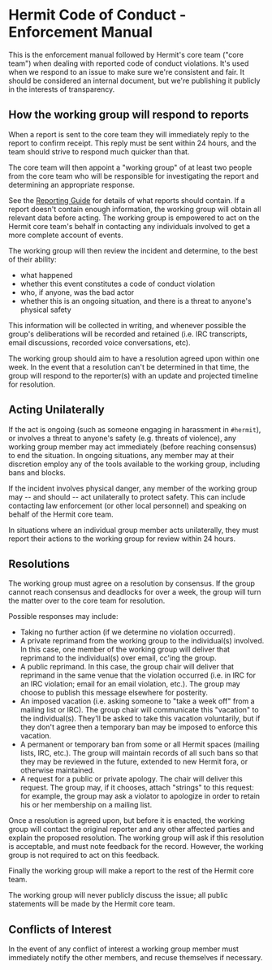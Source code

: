 # Hermit Code of Conduct - Enforcement Manual

This is the enforcement manual followed by Hermit's core team ("core
team") when dealing with reported code of conduct violations. It's
used when we respond to an issue to make sure we're consistent and
fair. It should be considered an internal document, but we're
publishing it publicly in the interests of transparency.

## How the working group will respond to reports

When a report is sent to the core team they will immediately reply to
the report to confirm receipt. This reply must be sent within 24
hours, and the team should strive to respond much quicker than that.

The core team will then appoint a "working group" of at least two
people from the core team who will be responsible for investigating
the report and determining an appropriate response.

See the [Reporting Guide] for details of what reports should
contain. If a report doesn't contain enough information, the working
group will obtain all relevant data before acting. The working group
is empowered to act on the Hermit core team's behalf in contacting any
individuals involved to get a more complete account of events.

The working group will then review the incident and determine, to the
best of their ability:

- what happened
- whether this event constitutes a code of conduct violation
- who, if anyone, was the bad actor
- whether this is an ongoing situation, and there is a threat to
  anyone's physical safety

This information will be collected in writing, and whenever possible
the group's deliberations will be recorded and retained (i.e. IRC
transcripts, email discussions, recorded voice conversations, etc).

The working group should aim to have a resolution agreed upon within
one week. In the event that a resolution can't be determined in that
time, the group will respond to the reporter(s) with an update and
projected timeline for resolution.

[Reporting Guide]: /doc/conduct/reporting-guide.md

## Acting Unilaterally

If the act is ongoing (such as someone engaging in harassment in
`#hermit`), or involves a threat to anyone's safety (e.g. threats of
violence), any working group member may act immediately (before
reaching consensus) to end the situation. In ongoing situations, any
member may at their discretion employ any of the tools available to
the working group, including bans and blocks.

If the incident involves physical danger, any member of the working
group may -- and should -- act unilaterally to protect safety. This
can include contacting law enforcement (or other local personnel) and
speaking on behalf of the Hermit core team.

In situations where an individual group member acts unilaterally, they
must report their actions to the working group for review within 24
hours.

## Resolutions

The working group must agree on a resolution by consensus. If the
group cannot reach consensus and deadlocks for over a week, the group
will turn the matter over to the core team for resolution.

Possible responses may include:

- Taking no further action (if we determine no violation occurred).
- A private reprimand from the working group to the individual(s)
  involved. In this case, one member of the working group will deliver
  that reprimand to the individual(s) over email, cc'ing the group.
- A public reprimand. In this case, the group chair will deliver that
  reprimand in the same venue that the violation occurred (i.e. in IRC
  for an IRC violation; email for an email violation, etc.). The group
  may choose to publish this message elsewhere for posterity.
- An imposed vacation (i.e. asking someone to "take a week off" from a
  mailing list or IRC). The group chair will communicate this
  "vacation" to the individual(s). They'll be asked to take this
  vacation voluntarily, but if they don't agree then a temporary ban
  may be imposed to enforce this vacation.
- A permanent or temporary ban from some or all Hermit spaces (mailing
  lists, IRC, etc.). The group will maintain records of all such bans
  so that they may be reviewed in the future, extended to new Hermit
  fora, or otherwise maintained.
- A request for a public or private apology. The chair will deliver
  this request. The group may, if it chooses, attach "strings" to this
  request: for example, the group may ask a violator to apologize in
  order to retain his or her membership on a mailing list.

Once a resolution is agreed upon, but before it is enacted, the
working group will contact the original reporter and any other
affected parties and explain the proposed resolution. The working
group will ask if this resolution is acceptable, and must note
feedback for the record. However, the working group is not required to
act on this feedback.

Finally the working group will make a report to the rest of the
Hermit core team.

The working group will never publicly discuss the issue; all public
statements will be made by the Hermit core team.

## Conflicts of Interest

In the event of any conflict of interest a working group member must
immediately notify the other members, and recuse themselves if
necessary.
